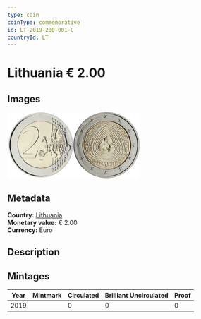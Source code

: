 ```yaml
---
type: coin
coinType: commemorative
id: LT-2019-200-001-C
countryId: LT
---
```


# Lithuania € 2.00

## Images

<img src="../../Images/common-2007-200.png" height="150" alt="Front image"><img src="Images/LT-2019-200-001.png" height="150" alt="Back image">

## Metadata

**Country:** [Lithuania](../../Countries/Lithuania/index.md)\
**Monetary value:** € 2.00\
**Currency:** Euro

## Description


## Mintages

| Year | Mintmark | Circulated | Brilliant Uncirculated | Proof |
| ---- | -------- | ---------- | ---------------------- | ----- |
| 2019 |  | 0| 0 | 0 |
